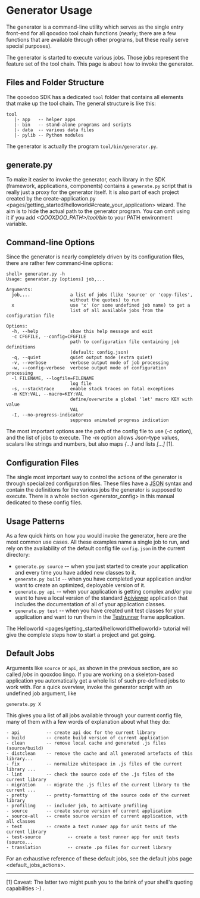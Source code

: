 Generator Usage
===============

The generator is a command-line utility which serves as the single entry front-end for all qooxdoo tool chain functions (nearly; there are a few functions that are available through other programs, but these really serve special purposes).

The generator is started to execute various jobs. Those jobs represent the feature set of the tool chain. This page is about how to invoke the generator.

Files and Folder Structure
--------------------------

The qooxdoo SDK has a dedicated `tool` folder that contains all elements that make up the tool chain. The general structure is like this:

    tool
       |- app   -- helper apps
       |- bin   -- stand-alone programs and scripts
       |- data  -- various data files
       |- pylib -- Python modules

The generator is actually the program `tool/bin/generator.py`.

generate.py
-----------

To make it easier to invoke the generator, each library in the SDK (framework, applications, components) contains a `generate.py` script that is really just a proxy for the generator itself. It is also part of each project created by the create-application.py \<pages/getting\_started/helloworld\#create\_your\_application\> wizard. The aim is to hide the actual path to the generator program. You can omit using it if you add *\<QOOXDOO\_PATH\>/tool/bin* to your PATH environment variable.

Command-line Options
--------------------

Since the generator is nearly completely driven by its configuration files, there are rather few command-line options:

    shell> generator.py -h
    Usage: generator.py [options] job,...

    Arguments:
      job,...               a list of jobs (like 'source' or 'copy-files',
                            without the quotes) to run
      x                     use 'x' (or some undefined job name) to get a
                            list of all available jobs from the configuration file

    Options:
      -h, --help            show this help message and exit
      -c CFGFILE, --config=CFGFILE
                            path to configuration file containing job definitions
                            (default: config.json)
      -q, --quiet           quiet output mode (extra quiet)
      -v, --verbose         verbose output mode of job processing
      -w, --config-verbose  verbose output mode of configuration processing
      -l FILENAME, --logfile=FILENAME
                            log file
      -s, --stacktrace      enable stack traces on fatal exceptions
      -m KEY:VAL, --macro=KEY:VAL
                            define/overwrite a global 'let' macro KEY with value
                            VAL
      -I, --no-progress-indicator
                            suppress animated progress indication

The most important options are the path of the config file to use (*-c* option), and the list of jobs to execute. The *-m* option allows Json-type values, scalars like strings and numbers, but also maps *{...}* and lists *[...]* [1].

Configuration Files
-------------------

The single most important way to control the actions of the generator is through specialized configuration files. These files have a [JSON](http://www.json.org) syntax and contain the definitions for the various jobs the generator is supposed to execute. There is a whole section \<generator\_config\> in this manual dedicated to these config files.

Usage Patterns
--------------

As a few quick hints on how you would invoke the generator, here are the most common use cases. All these examples name a single job to run, and rely on the availability of the default config file `config.json` in the current directory:

-   `generate.py source` -- when you just started to create your application and every time you have added new classes to it.
-   `generate.py build` -- when you have completed your application and/or want to create an optimized, deployable version of it.
-   `generate.py api` -- when your application is getting complex and/or you want to have a local version of the standard [Apiviewer](http://api.qooxdoo.org) application that includes the documentation of all of your application classes.
-   `generate.py test` -- when you have created unit test classes for your application and want to run them in the [Testrunner](http://demo.qooxdoo.org/%{version}/testrunner) frame application.

The Helloworld \<pages/getting\_started/helloworld\#helloworld\> tutorial will give the complete steps how to start a project and get going.

Default Jobs
------------

Arguments like `source` or `api`, as shown in the previous section, are so called *jobs* in qooxdoo lingo. If you are working on a skeleton-based application you automatically get a whole list of such pre-defined jobs to work with. For a quick overview, invoke the generator script with an undefined job argument, like

    generate.py X

This gives you a list of all jobs available through your current config file, many of them with a few words of explanation about what they do:

``` {.sourceCode .text}
- api          -- create api doc for the current library
- build        -- create build version of current application
- clean        -- remove local cache and generated .js files (source/build)
- distclean    -- remove the cache and all generated artefacts of this library...
- fix          -- normalize whitespace in .js files of the current library ...
- lint         -- check the source code of the .js files of the current library
- migration    -- migrate the .js files of the current library to the current ...
- pretty       -- pretty-formatting of the source code of the current library
- profiling    -- includer job, to activate profiling
- source       -- create source version of current application
- source-all   -- create source version of current application, with all classes
- test         -- create a test runner app for unit tests of the current library
- test-source          -- create a test runner app for unit tests (source...
- translation          -- create .po files for current library
```

For an exhaustive reference of these default jobs, see the default jobs page \<default\_jobs\_actions\>.

* * * * *

[1] Caveat: The latter two might push you to the brink of your shell's quoting capabilities :-) .
